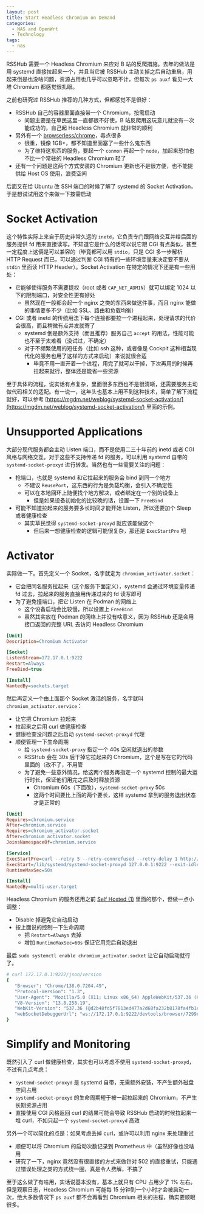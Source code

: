 ```yaml
---
layout: post
title: Start Headless Chromium on Demand
categories:
  - NAS and OpenWrt
  - Technology
tags:
  - nas
---
```


RSSHub 需要一个 Headless Chromium 来应对 B 站的反爬措施。去年的做法是用 systemd 直接拉起来一个，并且当它被 RSSHub 主动关掉之后自动重启，用起来倒是也没啥问题，资源占用也几乎可以忽略不计，但每次 `ps auxf` 看见一大堆 Chromium 都感觉很扎眼。

之前也研究过 RSSHub 推荐的几种方式，但都感觉不是很好：

* RSSHub 自己的容器里面直接带一个 Chromium，按需启动
  * 问题主要是在草民这里一直都很不好使，B 站反爬用这玩意儿就没有一次能成功的，自己起 Headless Chromium 就非常的顺利
* 另外有一个 [browserless/chrome](https://hub.docker.com/r/browserless/chrome)，毒点很多
  * 很重，镜像 1GB+，都不知道里面塞了一些什么鬼东西
  * 为了维持这东西的服务，要起一个 `conmon` 再起一个 `node`，加起来恐怕也不比一个常驻的 Headless Chromium 轻了
* 还有一个问题是这两个方式安装的 Chromium 更新也不是很方便，也不能提供给 Host OS 使用，浪费空间

后面又在给 Ubuntu 改 SSH 端口的时候了解了 systemd 的 Socket Activation，于是想试试用这个来做一下按需启动

# Socket Activation

这个特性实际上来自于历史非常久远的 `inetd`，它负责专门跟网络交互并给后面的服务提供 fd 用来直接读写。不知道它是什么的话可以说它跟 CGI 有点类似，甚至一定程度上这俩是可以兼容的（毕竟都可以用 `stdio`，只是 CGI 多一步解析 HTTP Request 而已，可以通过判断 CGI 特有的一些环境变量来决定要不要从 `stdin` 里面读 HTTP Header）。Socket Activation 在特定的情况下还是有一些用处：

* 它能够使得服务不需要提权（root 或者 `CAP_NET_ADMIN`）就可以绑定 1024 以下的限制端口，对安全性更有好处
  * 虽然现在一般都会起一个 nginx 之类的东西来做这件事，而且 nginx 能做的事情要多不少（比如 SSL、路由和负载均衡）
* CGI 或者 inetd 的传统用法下每个连接都要拉一个进程起来，处理请求的代价会很高，而且稍微有点并发就寄了
  * systemd 倒是额外支持（而且推荐）服务自己 `accept` 的用法，性能可能也不至于太难看（没试过，不确定）
  * 对于不频繁使用的短任务（比如 ssh 这种，或者像是 Cockpit 这种相当现代化的服务也用了这样的方式来启动）来说就很合适
    * 毕竟不用一直开着一个进程，用完了就可以干掉，下次再用的时候再拉起来就行，整体还是能省一些资源

至于具体的流程，说实话有点复杂，里面很多东西也不是很清晰，还需要服务主动做代码相关的适配。有一说一，这年头也基本上用不到这种技术，简单了解下流程就好，可以参考 [https://mgdm.net/weblog/systemd-socket-activation/](https://mgdm.net/weblog/systemd-socket-activation/) 里面的示例。

# Unsupported Applications

大部分现代服务都会主动 Listen 端口，而不是使用二三十年前的 inetd 或者 CGI 风格与网络交互。对于这些不支持传递 fd 的服务，可以利用 systemd 自带的 `systemd-socket-proxyd` 进行转发。当然也有一些需要关注的问题：

* 抢端口，也就是 systemd 和它拉起来的服务会 bind 到同一个地方
  * 不建议 `ReusePort`，这东西的行为是负载均衡，会引入不确定性
  * 可以在本地回环上随便找个地方解决，或者绑定在一个别的设备上
    * 但是如果设备初始化的比较晚的话，设置一下 `FreeBind`
* 可能不知道拉起来的服务要多长时间才能开始 Listen，所以还要加个 Sleep 或者健康检查
  * 其实草民觉得 `systemd-socket-proxyd` 就应该能做这个
    * 但后来一想健康检查的逻辑可能很复杂，那还是 `ExecStartPre` 吧

# Activator

实际做一下。首先定义一个 Socket，名字就定为 `chromium_activator.socket`：

* 它会把同名服务拉起来（这个服务下面定义），systemd 会通过环境变量传递 fd 过去，拉起来的服务直接用传递过来的 fd 读写即可
* 为了避免撞端口，把它 Listen 在 Podman 的网络上
  * 这个设备启动会比较慢，所以设置上 `FreeBind`
  * 虽然其实放在 Podman 的网络上并没有啥意义，因为 RSSHub 还是会用接口返回的完整 URL 去访问 Headless Chromium

```ini
[Unit]
Description=Chromium Activator

[Socket]
ListenStream=172.17.0.1:9222
Restart=Always
FreeBind=true

[Install]
WantedBy=sockets.target
```

然后再定义一个由上面那个 Socket 激活的服务，名字就叫 `chromium_activator.service`：

* 让它把 Chromium 拉起来
* 拉起来之后用 curl 做健康检查
* 健康检查没问题之后启动 `systemd-socket-proxyd` 代理
* 顺便管理一下生命周期
  * 给 `systemd-socket-proxy` 指定一个 40s 空闲就退出的参数
  * RSSHub 会在 30s 后干掉它拉起来的 Chromium，这个是写在它的代码里面的（改不了，不用管
  * 为了避免一些意外情况，给这两个服务再指定一个 systemd 控制的最大运行时长，保证他们用完之后及时释放资源
    * Chromium 60s（下面改），`systemd-socket-proxy` 50s
    * 这两个时间要比上面的两个要长，这样 systemd 拿到的服务退出状态才是正常的

```ini
[Unit]
Requires=chromium.service
After=chromium.service
Requires=chromium_activator.socket
After=chromium_activator.socket
JoinsNamespaceOf=chromium.service

[Service]
ExecStartPre=curl --retry 5 --retry-connrefused --retry-delay 1 http://127.0.0.1:9222/json/version
ExecStart=/lib/systemd/systemd-socket-proxyd 127.0.0.1:9222 --exit-idle-time 40s
RuntimeMaxSec=50s

[Install]
WantedBy=multi-user.target
```

Headless Chromium 的服务还用之前 [Self Hosted (1)](../self-hosted-1) 里面的那个，但做一点小调整：

* Disable 掉避免它自动启动
* 按上面说的控制一下生命周期
  * 把 `Restart=Always` 去掉
  * 增加 `RuntimeMaxSec=60s` 保证它用完后自动退出

最后 `sudo systemctl enable chromium_activator.socket` 让它自动启动就行了。

```bash
# curl 172.17.0.1:9222/json/version
{
   "Browser": "Chrome/138.0.7204.49",
   "Protocol-Version": "1.3",
   "User-Agent": "Mozilla/5.0 (X11; Linux x86_64) AppleWebKit/537.36 (KHTML, like Gecko) HeadlessChrome/138.0.0.0 Safari/537.36",
   "V8-Version": "13.8.258.19",
   "WebKit-Version": "537.36 (@d2b48fd5f7813ed477a2d68fa232b8178fa4fb1e)",
   "webSocketDebuggerUrl": "ws://172.17.0.1:9222/devtools/browser/7299ef75-0a2d-4600-bfbf-1d8f642ed028"
}
```

# Simplify and Monitoring

既然引入了 curl 做健康检查，其实也可以考虑不使用 `systemd-socket-proxyd`，不过有几点考虑：

* `systemd-socket-proxyd` 是 systemd 自带，无需额外安装，不产生额外磁盘空间占用
* `systemd-socket-proxyd` 的生命周期短于被一起拉起来的 Chromium，不产生长期资源占用
* 直接使用 CGI 风格返回 curl 的结果可能会导致 RSSHub 启动的时候拉起来一堆 curl，不如只起一个 `systemd-socket-proxyd` 高效

另外一个可以简化的点是：如果考虑丢掉 curl，或许可以利用 nginx 来处理重试

* 顺便可以将 Chromium 的启动次数记录到 Prometheus 中（虽然好像也没啥用
* 研究了一下，nginx 竟然没有很直接的方式来做针对 502 的直接重试，只能通过错误处理之类的方式绕一圈，真是令人费解，不搞了

至于这么做了有啥用，实话说基本没有，基本上就只有 CPU 占用少了 1% 左右。但是观察日志，Headless Chromium 可能每 15 分钟到一个小时才会被启动一次，绝大多数情况下 `ps auxf` 都不会再看到 Chromium 相关的进程，确实要顺眼很多。
